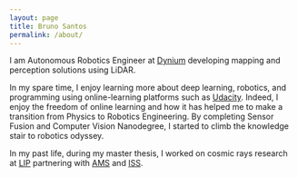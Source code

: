 ```yaml
---
layout: page
title: Bruno Santos
permalink: /about/
---
```


 I am Autonomous Robotics Engineer at [Dynium](https://dynium.ai/) developing mapping and perception solutions using LiDAR.
 
In my spare time, I enjoy learning more about deep learning, robotics, and programming using online-learning platforms such as [Udacity](https://www.udacity.com/). Indeed, I enjoy the freedom of online learning and how it has helped me to make a transition from Physics to Robotics Engineering. By completing Sensor Fusion and Computer Vision Nanodegree, I started to climb the knowledge stair to robotics odyssey.

In my past life, during my master thesis, I worked on cosmic rays research at [LIP](https://lip.pt/) partnering with [AMS](https://home.cern/science/experiments/ams) and [ISS](https://www.nasa.gov/mission_pages/station/main/index.html).

